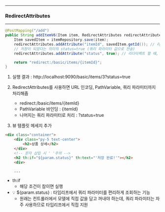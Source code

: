 -----
### RedirectAttributes
-----
```java
@PostMapping("/add")
public String addItemV6(Item item, RedirectAttributes redirectAttributes) {
    Item savedItem = itemRepository.save(item);
    redirectAttributes.addAttribute("itemId", savedItem.getId()); // 리다이렉트 속성 추가 (redirect에서 사용될 URL 변수 값)
    // 저장이 되었다는 의미의 status=true (쿼리 파라미터 값으로 전송)
    redirectAttributes.addAttribute("status", true); // 리다이렉트 할 때, 추가

    return "redirect:/basic/items/{itemId}";
}
```
1. 실행 결과 : http://localhost:9090/basic/items/3?status=true
2. RedirectAttributes를 사용하면 URL 인코딩, PathVariable, 쿼리 파라미터까지 처리해줌
   - redirect:/basic/items/{itemId}
   - PathVariable 바인딩 : {itemId}
   - 나머지는 쿼리 파라미터로 처리 : ?status=true

3. 뷰 템플릿 메세지 추가
```html
<div class="container">
    <div class="py-5 text-center">
        <h2>상품 상세</h2>
    </div>
    <!-- 문자 삽입 시 ' '주의 -->
    <h2 th:if="${param.status}" th:text="'저장 완료!'"></h2>
    <div>

    ...
```
  - th:if
    + 해당 조건이 참이면 실행
  - 💡 ${param.status} : 타임리프에서 쿼리 파라미터를 편리하게 조회하는 기능
    + 원래는 컨트롤러에서 모델에 직접 값을 담고 꺼내야 하는데, 쿼리 파라미터는 자주 사용하므로 타입리프에서 직접 지원

    

